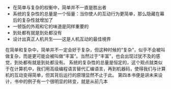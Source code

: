 - 在简单与复杂的权衡中，简单并不一直是胜出者
- 系统的复杂性的总量是一个恒量：当你使人的互动行为更简单，那么隐藏在幕后的复杂性就增加了
- 一顿饭的外观和它的味道是同样重要的
- 到处都有就是到处都没有
- 设计出真正人机共生——这是人机互动的最佳境界

在简单和复杂中，简单并不一定会好于复杂，但这种时候的“复杂”，似乎不会被叫做复杂，而是更可能会被叫做“丰富”。当然过于“丰富”，也会出现过犹不及的感觉，到处都有就是到处都没有。
系统的复杂性的总量是恒定的，这个观点就类似于在计算机中，我们用高级编程语言替代汇编语言，再到机器码，使得我们与计算机的互动变得简单，但其背后运行的原理显然不止于此。
第四本书便是讲未来设计，书中的例子有一个很明显的转变，就是从前几本